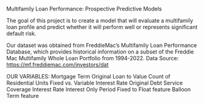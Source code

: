 Multifamily Loan Performance: Prospective Predictive Models


The goal of this project is to create a model that will evaluate a multifamily loan profile and predict whether it will perform well or represents significant default risk.


Our dataset was obtained from FreddieMac’s Multifamily Loan Performance Database, which provides historical information on a subset of the Freddie Mac Multifamily Whole Loan Portfolio from 1994-2022.
Data Source: https://mf.freddiemac.com/investors/dat

OUR VARIABLES:
Mortgage Term
Original Loan to Value
Count of Residential Units
Fixed vs. Variable Interest Rate
Original Debt Service Coverage
Interest Rate
Interest Only Period
Fixed to Float feature 
Balloon Term feature 

